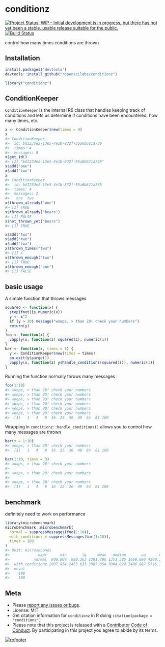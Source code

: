 conditionz
==========



[![Project Status: WIP – Initial development is in progress, but there has not yet been a stable, usable release suitable for the public.](https://www.repostatus.org/badges/latest/wip.svg)](https://www.repostatus.org/#wip)
[![Build Status](https://travis-ci.com/ropenscilabs/conditionz.svg?branch=master)](https://travis-ci.com/ropenscilabs/conditionz)

control how many times conditions are thrown

## Installation


```r
install.packages("devtools")
devtools::install_github("ropenscilabs/conditionz")
```


```r
library("conditionz")
```

## ConditionKeeper

`ConditionKeeper` is the internal R6 class that handles keeping track of 
conditions and lets us determine if conditions have been encountered,
how many times, etc.


```r
x <- ConditionKeeper$new(times = 4)
x
#> ConditionKeeper
#>  id: bd123de2-13e5-4e1b-832f-55a6b621a736
#>  times: 4
#>  messages: 0
x$get_id()
#> [1] "bd123de2-13e5-4e1b-832f-55a6b621a736"
x$add("one")
x$add("two")
x
#> ConditionKeeper
#>  id: bd123de2-13e5-4e1b-832f-55a6b621a736
#>  times: 4
#>  messages: 2
#>   one  two
x$thrown_already("one")
#> [1] TRUE
x$thrown_already("bears")
#> [1] FALSE
x$not_thrown_yet("bears")
#> [1] TRUE

x$add("two")
x$add("two")
x$add("two")
x$thrown_times("two")
#> [1] 4
x$thrown_enough("two")
#> [1] TRUE
x$thrown_enough("one")
#> [1] FALSE
```

## basic usage

A simple function that throws messages


```r
squared <- function(x) {
  stopifnot(is.numeric(x))
  y <- x^2
  if (y > 20) message("woops, > than 20! check your numbers")
  return(y)
}
foo <- function(x) {
  vapply(x, function(z) squared(z), numeric(1))
}
bar <- function(x, times = 1) {
  y <- ConditionKeeper$new(times = times)
  on.exit(y$purge())
  vapply(x, function(z) y$handle_conditions(squared(z)), numeric(1))
}
```

Running the function normally throws many messages


```r
foo(1:10)
#> woops, > than 20! check your numbers
#> woops, > than 20! check your numbers
#> woops, > than 20! check your numbers
#> woops, > than 20! check your numbers
#> woops, > than 20! check your numbers
#> woops, > than 20! check your numbers
#>  [1]   1   4   9  16  25  36  49  64  81 100
```

Wrapping in `conditionz::handle_conditions()` allows you to control how many messages
are thrown


```r
bar(x = 1:10)
#> woops, > than 20! check your numbers
#>  [1]   1   4   9  16  25  36  49  64  81 100
```


```r
bar(1:10, times = 3)
#> woops, > than 20! check your numbers
#> 
#> woops, > than 20! check your numbers
#> 
#> woops, > than 20! check your numbers
#>  [1]   1   4   9  16  25  36  49  64  81 100
```

## benchmark

definitely need to work on performance


```r
library(microbenchmark)
microbenchmark::microbenchmark(
  normal = suppressMessages(foo(1:10)),
  with_conditionz = suppressMessages(bar(1:10)),
  times = 100
)
#> Unit: microseconds
#>             expr      min       lq     mean   median       uq      max
#>           normal  900.007  980.363 1381.790 1353.585 1669.690 4360.756
#>  with_conditionz 2007.854 2433.633 3005.054 3044.824 3486.887 5716.751
#>  neval
#>    100
#>    100
```

## Meta

* Please [report any issues or bugs](https://github.com/ropenscilabs/conditionz/issues).
* License: MIT
* Get citation information for `conditionz` in R doing `citation(package = 'conditionz')`
* Please note that this project is released with a [Contributor Code of Conduct](CODE_OF_CONDUCT.md). By participating in this project you agree to abide by its terms.

[![rofooter](https://ropensci.com/public_images/github_footer.png)](https://ropensci.com)
